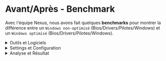 # Avant/Après - Benchmark 
Avec l'équipe Nexus, nous avons fait quelques **benchmarks** pour montrer la différence entre un `Windows non-optimisé` (Bios/Drivers/Pilotes/Windows) et un `Windows optimisé` (Bios/Drivers/Pilotes/Windows).

<details><summary>Outils et Logiciels</summary>
<hr>

Nous avons utilisé des logiciels que vous retrouvez ci-dessous. Ils nous ont permi de réaliser nos `benchmarks`, pour observer et tirer une conclusion finale.
  
[![Header](https://www.capframex.com/assets/logo_square.webp "Header")](https://www.capframex.com/assets/logo_square.webp)
  
**[CapeFrameX](https://www.capframex.com/)**

[![Header](https://cdn2.clc2l.fr/c/thumbnail510/t/c/p/cpu-z-2c9auJ.png "Header")](https://cdn2.clc2l.fr/c/thumbnail510/t/c/p/cpu-z-2c9auJ.png)

**[CPU-Z](https://www.cpuid.com/softwares/cpu-z.html)**

[![Header](https://store-images.s-microsoft.com/image/apps.28465.13510798887699839.f53826c5-f1b2-4116-8752-c2b96364d5da.d2205bd9-cb87-4564-bdfd-4f11bc99bd35 "Header")](https://store-images.s-microsoft.com/image/apps.28465.13510798887699839.f53826c5-f1b2-4116-8752-c2b96364d5da.d2205bd9-cb87-4564-bdfd-4f11bc99bd35)

**[CrystalDiskMark](https://crystalmark.info/en/software/crystaldiskmark/)**

[![Header](https://www.01net.com/images/logiciel/131843.gif "Header")](https://www.01net.com/images/logiciel/131843.gif)
 
**[LatencyMon](https://www.resplendence.com/latencymon)**
  
[![Header](https://pic.clubic.com/v1/images/1499304/raw "Header")](https://www.01net.com/images/logiciel/131843.gif)  

**[7-Zip](https://www.7-zip.org/download.html)**  
</details>

<details><summary>Settings et Configuration</summary> 
 <hr>
 <br>
Voici la `configuration` utlisé pendant le benchmark :
 ``` - I5 10600K (non overclocké dans toutes les scénarios)
- MSI Z490 Tomahawk (Bios Version 7C80v18)
- Crucial Ballistix 2x8Go 3600Mhz (XMP activé dans tout les scénarios sauf le "Bios❌")
- MSI Ventus 2x 3060 Ti (Driver 471.11 dans tout les scénarios, et non overclocké dans tout les scénarios) (CS:GO et R6 on été bench avec la mise a l'échelle pleine écran et les paramètres par défauts en dessous, Fortnite a été bench sans mise a l'échelle avec les paramètres par défauts en dessous)
- Kingston A2000 500Go (CD C: Windows dessus, tout les logiciels, et CS GO)
- Seagate Barracuda 2 To 2020 (Tout les jeux dessus R6, Fortnite sauf CS GO)
- Seagate Barracuda 2 To 2018 (Rien dessus sauf des fichiers sauvegardés pour ça qu'il n'est pas bench)
- Fractal Design Meshify C
- Gigabyte P750W GM
- 5 Ventilateurs ARTIC
- ARCTIC Freezer 34 eSports DUO
```
<hr>
<br>
 Voici les `paramètres/settings` sur les différents jeux (Fortnite, RS6, CSGO)
 [![Header](https://i.imgur.com/YDYjZON.png  "Header")](https://i.imgur.com/YDYjZON.png)
 [![Header](https://i.imgur.com/ujxAiy9.png  "Header")](https://i.imgur.com/ujxAiy9.png)  
 [![Header](blob:https://imgur.com/45a710e7-80c9-4732-8520-ae13e1fa8ce8  "Header")](blob:https://imgur.com/45a710e7-80c9-4732-8520-ae13e1fa8ce8)  
</details>

<details><summary>Analyse et Résultat</summary>
